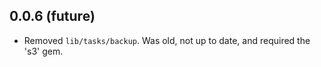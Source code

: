 ## 0.0.6 (future)

* Removed `lib/tasks/backup`. Was old, not up to date, and required the 's3' gem.